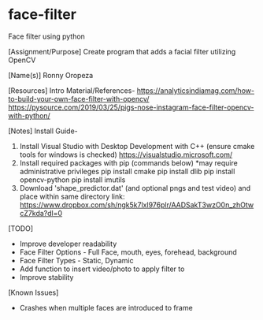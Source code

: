 # face-filter
Face filter using python

[Assignment/Purpose]
Create program that adds a facial filter utilizing OpenCV

[Name(s)]
Ronny Oropeza

[Resources]
Intro Material/References-
https://analyticsindiamag.com/how-to-build-your-own-face-filter-with-opencv/
https://pysource.com/2019/03/25/pigs-nose-instagram-face-filter-opencv-with-python/

[Notes]
Install Guide-
1. Install Visual Studio with Desktop Development with C++ (ensure cmake tools for windows is checked)
    https://visualstudio.microsoft.com/
2. Install required packages with pip (commands below)
    *may require administrative privileges
    pip install cmake
    pip install dlib
    pip install opencv-python
    pip install imutils
3. Download 'shape_predictor.dat' (and optional pngs and test video) and place within same directory
   link: https://www.dropbox.com/sh/ngk5k7lxl976plr/AADSakT3wzO0n_zhOtwcZ7kda?dl=0

[TODO]
- Improve developer readability
- Face Filter Options - Full Face, mouth, eyes, forehead, background
- Face Filter Types - Static, Dynamic
- Add function to insert video/photo to apply filter to
- Improve stability

[Known Issues]
- Crashes when multiple faces are introduced to frame
